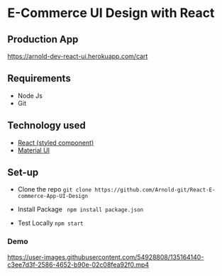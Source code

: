 # E-Commerce UI Design with React 

## Production App

https://arnold-dev-react-ui.herokuapp.com/cart

## Requirements

- Node Js
- Git
## Technology used
- [React (styled component)](https://reactjs.org/)
- [Material UI](https://mui.com/)


## Set-up

- Clone the repo
``` git clone https://github.com/Arnold-git/React-E-commerce-App-UI-Design ```

- Install Package
``` npm install package.json```

- Test Locally
``` npm start ```

### Demo

https://user-images.githubusercontent.com/54928808/135164140-c3ee7d3f-2586-4652-b90e-02c08fea92f0.mp4


